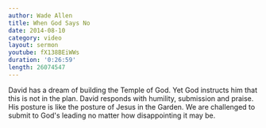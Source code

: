 ```yaml
---
author: Wade Allen
title: When God Says No
date: 2014-08-10
category: video
layout: sermon
youtube: fX138BEiWWs
duration: '0:26:59'
length: 26074547
---
```


David has a dream of building the Temple of God. Yet God instructs him that this is not in the plan. David responds with humility, submission and praise. His posture is like the posture of Jesus in the Garden. We are challenged to submit to God's leading no matter how disappointing it may be.
